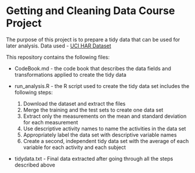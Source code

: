 # Getting and Cleaning Data Course Project

The purpose of this project is to prepare a tidy data that can be used for later analysis. Data used - [UCI HAR Dataset](https://d396qusza40orc.cloudfront.net/getdata%2Fprojectfiles%2FUCI%20HAR%20Dataset.zip)

This repository contains the following files:

* CodeBook.md - the code book that describes the data fields and transformations applied to create the tidy data
* run_analysis.R - the R script used to create the tidy data set includes the following steps:
	1. Download the dataset and extract the files
	2. Merge the training and the test sets to create one data set
	3. Extract only the measurements on the mean and standard deviation for each measurement
	4. Use descriptive activity names to name the activities in the data set
	5. Appropriately label the data set with descriptive variable names
	6. Create a second, independent tidy data set with the average of each variable for each activity and each subject

* tidydata.txt - Final data extracted after going through all the steps described above

